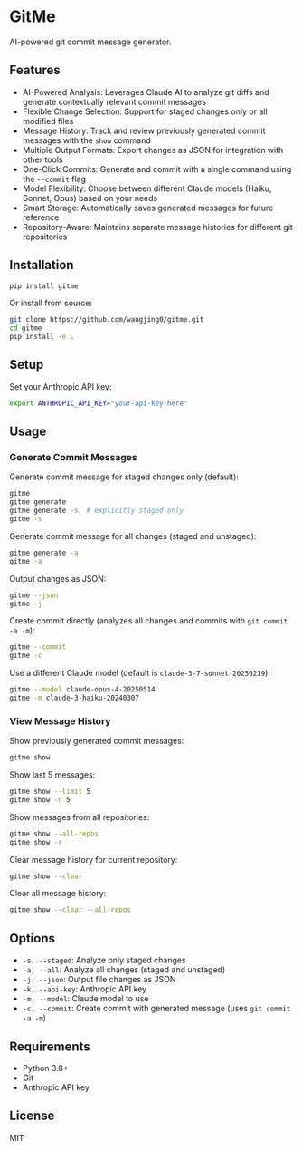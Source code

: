 # GitMe

AI-powered git commit message generator.

## Features

- AI-Powered Analysis: Leverages Claude AI to analyze git diffs and generate contextually relevant commit messages
- Flexible Change Selection: Support for staged changes only or all modified files
- Message History: Track and review previously generated commit messages with the `show` command
- Multiple Output Formats: Export changes as JSON for integration with other tools
- One-Click Commits: Generate and commit with a single command using the `--commit` flag
- Model Flexibility: Choose between different Claude models (Haiku, Sonnet, Opus) based on your needs
- Smart Storage: Automatically saves generated messages for future reference
- Repository-Aware: Maintains separate message histories for different git repositories

## Installation

```bash
pip install gitme
```

Or install from source:

```bash
git clone https://github.com/wangjing0/gitme.git
cd gitme
pip install -e .
```

## Setup

Set your Anthropic API key:

```bash
export ANTHROPIC_API_KEY="your-api-key-here"
```

## Usage

### Generate Commit Messages

Generate commit message for staged changes only (default):
```bash
gitme
gitme generate
gitme generate -s  # explicitly staged only
gitme -s
```

Generate commit message for all changes (staged and unstaged):
```bash
gitme generate -a
gitme -a
```

Output changes as JSON:
```bash
gitme --json
gitme -j
```

Create commit directly (analyzes all changes and commits with `git commit -a -m`):
```bash
gitme --commit
gitme -c
```

Use a different Claude model (default is `claude-3-7-sonnet-20250219`):
```bash
gitme --model claude-opus-4-20250514
gitme -m claude-3-haiku-20240307
```

### View Message History

Show previously generated commit messages:
```bash
gitme show
```

Show last 5 messages:
```bash
gitme show --limit 5
gitme show -n 5
```

Show messages from all repositories:
```bash
gitme show --all-repos
gitme show -r
```

Clear message history for current repository:
```bash
gitme show --clear
```

Clear all message history:
```bash
gitme show --clear --all-repos
```

## Options

- `-s, --staged`: Analyze only staged changes
- `-a, --all`: Analyze all changes (staged and unstaged)
- `-j, --json`: Output file changes as JSON
- `-k, --api-key`: Anthropic API key
- `-m, --model`: Claude model to use
- `-c, --commit`: Create commit with generated message (uses `git commit -a -m`)

## Requirements

- Python 3.8+
- Git
- Anthropic API key

## License

MIT